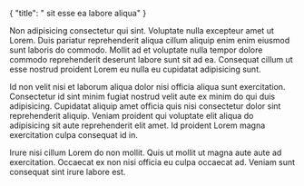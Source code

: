 {
  "title": " sit esse ea labore aliqua"
}

Non adipisicing consectetur qui sint. Voluptate nulla excepteur amet ut Lorem. Duis pariatur reprehenderit aliqua cillum aliquip enim enim eiusmod sunt laboris do commodo. Mollit ad et voluptate nulla tempor dolore commodo reprehenderit deserunt labore sunt sit ad ea. Consequat cillum ut esse nostrud proident Lorem eu nulla eu cupidatat adipisicing sunt.

Id non velit nisi et laborum aliqua dolor nisi officia aliqua sunt exercitation. Consectetur id sint minim fugiat nostrud velit aute ex minim do qui duis adipisicing. Cupidatat aliquip amet officia quis nisi consectetur dolor sint reprehenderit aliquip. Veniam proident qui voluptate elit aliqua do adipisicing sit aute reprehenderit elit amet. Id proident Lorem magna exercitation culpa consequat id in.

Irure nisi cillum Lorem do non mollit. Quis ut mollit ut magna aute aute ad exercitation. Occaecat ex non nisi officia eu culpa occaecat ad. Veniam sunt consequat sint irure labore est.